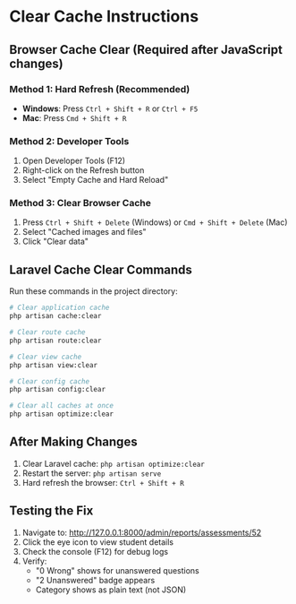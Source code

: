 # Clear Cache Instructions

## Browser Cache Clear (Required after JavaScript changes)

### Method 1: Hard Refresh (Recommended)
- **Windows**: Press `Ctrl + Shift + R` or `Ctrl + F5`
- **Mac**: Press `Cmd + Shift + R`

### Method 2: Developer Tools
1. Open Developer Tools (F12)
2. Right-click on the Refresh button
3. Select "Empty Cache and Hard Reload"

### Method 3: Clear Browser Cache
1. Press `Ctrl + Shift + Delete` (Windows) or `Cmd + Shift + Delete` (Mac)
2. Select "Cached images and files"
3. Click "Clear data"

## Laravel Cache Clear Commands

Run these commands in the project directory:

```bash
# Clear application cache
php artisan cache:clear

# Clear route cache
php artisan route:clear

# Clear view cache
php artisan view:clear

# Clear config cache
php artisan config:clear

# Clear all caches at once
php artisan optimize:clear
```

## After Making Changes

1. Clear Laravel cache: `php artisan optimize:clear`
2. Restart the server: `php artisan serve`
3. Hard refresh the browser: `Ctrl + Shift + R`

## Testing the Fix

1. Navigate to: http://127.0.0.1:8000/admin/reports/assessments/52
2. Click the eye icon to view student details
3. Check the console (F12) for debug logs
4. Verify:
   - "0 Wrong" shows for unanswered questions
   - "2 Unanswered" badge appears
   - Category shows as plain text (not JSON)
